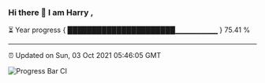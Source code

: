 ### Hi there 👋 I am Harry , 

⏳ Year progress { ██████████████████████▁▁▁▁▁▁▁▁ } 75.41 %

---

⏰ Updated on Sun, 03 Oct 2021 05:46:05 GMT

![Progress Bar CI](https://github.com/duykhang68/duykhang68/workflows/Progress%20Bar%20CI/badge.svg)
